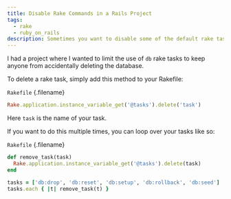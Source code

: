 ```yaml
---
title: Disable Rake Commands in a Rails Project
tags:
  - rake
  - ruby_on_rails
description: Sometimes you want to disable some of the default rake tasks in a rails project. Here's a quick way to do just that.
---
```


I had a project where I wanted to limit the use of `db` rake tasks to keep anyone from accidentally deleting the database.

To delete a rake task, simply add this method to your Rakefile:

`Rakefile` {.filename}

```ruby
Rake.application.instance_variable_get('@tasks').delete('task')
```

Here `task` is the name of your task.

If you want to do this multiple times, you can loop over your tasks like so:

`Rakefile` {.filename}

```ruby
def remove_task(task)
  Rake.application.instance_variable_get('@tasks').delete(task)
end

tasks = ['db:drop', 'db:reset', 'db:setup', 'db:rollback', 'db:seed']
tasks.each { |t| remove_task(t) }
```
